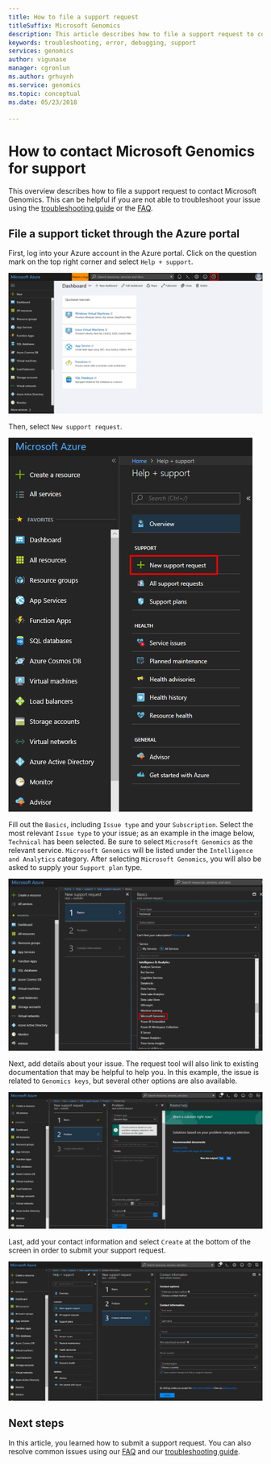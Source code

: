 ```yaml
---
title: How to file a support request
titleSuffix: Microsoft Genomics
description: This article describes how to file a support request to contact Microsoft Genomics if you're not able to resolve your issue with the troubleshooting guide or FAQ. 
keywords: troubleshooting, error, debugging, support
services: genomics
author: vigunase
manager: cgronlun
ms.author: grhuynh
ms.service: genomics
ms.topic: conceptual
ms.date: 05/23/2018

---
```

# How to contact Microsoft Genomics for support
This overview describes how to file a support request to contact Microsoft Genomics. This can be helpful if you are not able to troubleshoot your issue using the [troubleshooting guide](troubleshooting-guide-genomics.md) or the [FAQ](frequently-asked-questions-genomics.yml). 


## File a support ticket through the Azure portal
First, log into your Azure account in the Azure portal. Click on the question mark on the top right corner and select `Help + support`.

![Contact support on Azure portal](./media/file-support-ticket/genomics-contact-support.png "Contact support on Azure portal") 



Then, select `New support request`. 

![New support request](./media/file-support-ticket/new-support-request.png "New support request") 

Fill out the `Basics`, including `Issue type` and your `Subscription`. Select the most relevant `Issue type` to your issue; as an example in the image below, `Technical` has been selected. Be sure to select `Microsoft Genomics` as the relevant service.  `Microsoft Genomics` will be listed under the `Intelligence and Analytics` category.   After selecting `Microsoft Genomics`, you will also be asked to supply your `Support plan` type.

![Support request basics](./media/file-support-ticket/support-request-basics.png "Support request basics")


Next, add details about your issue. The request tool will also link to existing documentation that may be helpful to help you. In this example, the issue is related to `Genomics keys`, but several other options are also available.

![Support request problem](./media/file-support-ticket/support-request-problem.png "Support request problem")

Last, add your contact information and select `Create` at the bottom of the screen in order to submit your support request.

![Support request contact](./media/file-support-ticket/support-request-contact.png "Support request contact")

## Next steps
In this article, you learned how to submit a support request. You can also resolve common issues using our [FAQ](frequently-asked-questions-genomics.yml) and our [troubleshooting guide](troubleshooting-guide-genomics.md). 